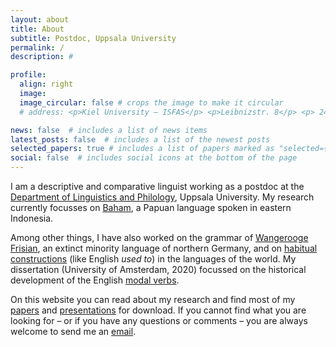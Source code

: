 ```yaml
---
layout: about
title: About
subtitle: Postdoc, Uppsala University
permalink: /
description: #

profile:
  align: right
  image: 
  image_circular: false # crops the image to make it circular
  # address: <p>Kiel University – ISFAS</p> <p>Leibnizstr. 8</p> <p> 24118 Kiel, Germany</p>

news: false  # includes a list of news items
latest_posts: false  # includes a list of the newest posts
selected_papers: true # includes a list of papers marked as "selected={true}"
social: false  # includes social icons at the bottom of the page
---
```


I am a descriptive and comparative linguist working as a postdoc at the [Department of Linguistics and Philology](https://www.uu.se/en/department/linguistics-and-philology), Uppsala University. My research currently focusses on [Baham](https://glottolog.org/resource/languoid/id/baha1258), a Papuan language spoken in eastern Indonesia.

Among other things, I have also worked on the grammar of [Wangerooge Frisian](/projects/wf), an extinct minority language of northern Germany, and on [habitual constructions](/projects/habituals) (like English *used to*) in the languages of the world. My dissertation (University of Amsterdam, 2020) focussed on the historical development of the English [modal verbs](/projects/modals).

On this website you can read about my research and find most of my [papers](/publications) and [presentations](/talks) for download. If you cannot find what you are looking for – or if you have any questions or comments – you are always welcome to send me an [email](mailto:sngrs@proton.me).

<br>